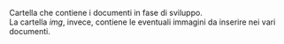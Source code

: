 Cartella che contiene i documenti in fase di sviluppo.<br>
La cartella *img*, invece, contiene le eventuali immagini da inserire nei vari documenti.